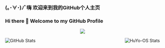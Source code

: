 ### (｡･∀･)ﾉﾞ嗨 欢迎来到我的GitHub个人主页
### Hi there 👋 Welcome to my GitHub Profile
<p align="center">
  <img src="https://moe-counter.huyo-os.repl.co/get/@HuYo-OS?theme=gelbooru" />
</p>

<p>
  <img src="https://github-readme-stats.vercel.app/api?username=HuYo-OS" title="GitHub Stats" alt="GitHub Stats" align="left" />
  <img src="https://github-readme-stats.vercel.app/api/top-langs/?username=HuYo-OS" title="HuYo-OS Stats" alt="HuYo-OS Stats" align="right" />
</p>
